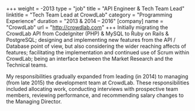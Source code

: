 +++
weight = -2013
type = "job"
title = "API Engineer & Tech Team Lead"
linktitle = "Tech Team Lead at CrowdLab"
category = "Programming Experience"
duration = "2013 &amp; 2014 &ndash; 2016"
[company]
  name = "CrowdLab"
  url = "http://crowdlab.com"
+++
Initially migrating the CrowdLab API from CodeIgniter (PHP) &amp; MySQL to Ruby on Rails &amp; PostgreSQL; designing and implementing new features from the API / Database point of view, but also considering the wider reaching affects of features; facilitating the implementation and continued use of Scrum within CrowdLab; being an interface between the Market Research and the Technical teams.

My responsibilities gradually expanded from leading (in 2014) to managing (from late 2015) the development team at CrowdLab.  These responsibilities included allocating work, conducting interviews with prospective team members, reviewing performance, and recommending salary changes to the Managing Director.
